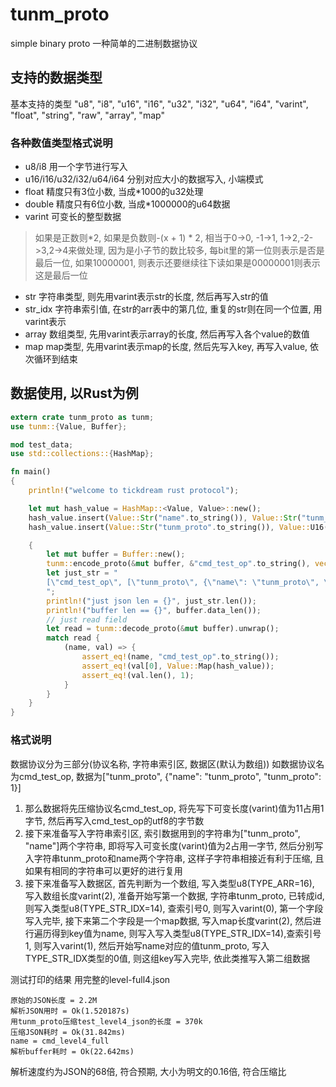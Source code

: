 # tunm_proto
simple binary proto
一种简单的二进制数据协议

## 支持的数据类型
基本支持的类型 "u8",   "i8",   "u16",   "i16",   "u32",   "i32", "u64",   "i64", "varint", "float",   "string",  "raw", "array",  "map"

### 各种数值类型格式说明
- u8/i8 用一个字节进行写入
- u16/i16/u32/i32/u64/i64 分别对应大小的数据写入, 小端模式
- float 精度只有3位小数, 当成*1000的u32处理
- double 精度只有6位小数, 当成*1000000的u64数据
- varint 可变长的整型数据
> 如果是正数则*2, 如果是负数则-(x + 1) * 2, 相当于0->0, -1->1, 1->2,-2->3,2->4来做处理, 因为是小子节的数比较多, 每bit里的第一位则表示是否是最后一位, 如果10000001, 则表示还要继续往下读如果是00000001则表示这是最后一位
- str 字符串类型, 则先用varint表示str的长度, 然后再写入str的值
- str_idx 字符串索引值, 在str的arr表中的第几位, 重复的str则在同一个位置, 用varint表示
- array 数组类型, 先用varint表示array的长度, 然后再写入各个value的数值
- map map类型, 先用varint表示map的长度, 然后先写入key, 再写入value, 依次循环到结束


## 数据使用, 以Rust为例
```rust
extern crate tunm_proto as tunm;
use tunm::{Value, Buffer};

mod test_data;
use std::collections::{HashMap};

fn main()
{
    println!("welcome to tickdream rust protocol");

    let mut hash_value = HashMap::<Value, Value>::new();
    hash_value.insert(Value::Str("name".to_string()), Value::Str("tunm_proto".to_string()));
    hash_value.insert(Value::Str("tunm_proto".to_string()), Value::U16(1 as u16));

    {
        let mut buffer = Buffer::new();
        tunm::encode_proto(&mut buffer, &"cmd_test_op".to_string(), vec![Value::Map(hash_value.clone())]).unwrap();
        let just_str = "
        [\"cmd_test_op\", [\"tunm_proto\", {\"name\": \"tunm_proto\", \"tunm_proto\": 1}]]
        ";
        println!("just json len = {}", just_str.len());
        println!("buffer len == {}", buffer.data_len());
        // just read field
        let read = tunm::decode_proto(&mut buffer).unwrap();
        match read {
            (name, val) => {
                assert_eq!(name, "cmd_test_op".to_string());
                assert_eq!(val[0], Value::Map(hash_value));
                assert_eq!(val.len(), 1);
            }
        }
    }
}

```


### 格式说明
数据协议分为三部分(协议名称, 字符串索引区, 数据区(默认为数组))
如数据协议名为cmd_test_op, 数据为["tunm_proto", {"name": "tunm_proto", "tunm_proto": 1}]
1. 那么数据将先压缩协议名cmd_test_op, 将先写下可变长度(varint)值为11占用1字节, 然后再写入cmd_test_op的utf8的字节数
2. 接下来准备写入字符串索引区, 索引数据用到的字符串为["tunm_proto", "name"]两个字符串, 即将写入可变长度(varint)值为2占用一字节, 然后分别写入字符串tunm_proto和name两个字符串, 这样子字符串相接近有利于压缩, 且如果有相同的字符串可以更好的进行复用
3. 接下来准备写入数据区, 
首先判断为一个数组, 写入类型u8(TYPE_ARR=16), 写入数组长度varint(2), 准备开始写第一个数据, 字符串tunm_proto, 已转成id, 则写入类型u8(TYPE_STR_IDX=14), 查索引号0, 则写入varint(0), 第一个字段写入完毕, 接下来第二个字段是一个map数据, 写入map长度varint(2), 然后进行遍历得到key值为name, 则写入写入类型u8(TYPE_STR_IDX=14),查索引号1, 则写入varint(1), 然后开始写name对应的值tunm_proto, 写入TYPE_STR_IDX类型的0值, 则这组key写入完毕, 依此类推写入第二组数据

测试打印的结果
用完整的level-full4.json

```
原始的JSON长度 = 2.2M
解析JSON用时 = Ok(1.520187s)
用tunm_proto压缩test_level4_json的长度 = 370k
压缩JSON耗时 = Ok(31.842ms)
name = cmd_level4_full
解析buffer耗时 = Ok(22.642ms)
```
解析速度约为JSON的68倍, 符合预期, 大小为明文的0.16倍, 符合压缩比

